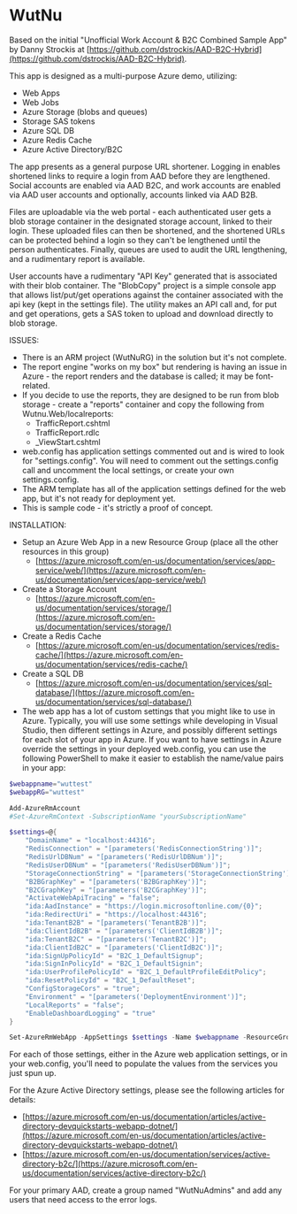 # WutNu
Based on the initial "Unofficial Work Account &amp; B2C Combined Sample App" by Danny Strockis at [https://github.com/dstrockis/AAD-B2C-Hybrid](https://github.com/dstrockis/AAD-B2C-Hybrid). 

This app is designed as a multi-purpose Azure demo, utilizing:

- Web Apps
- Web Jobs
- Azure Storage (blobs and queues)
- Storage SAS tokens
- Azure SQL DB
- Azure Redis Cache
- Azure Active Directory/B2C

The app presents as a general purpose URL shortener. Logging in enables shortened links to require a login from AAD before they are lengthened. Social accounts are enabled via AAD B2C, and work accounts are enabled via AAD user accounts and optionally, accounts linked via AAD B2B.

Files are uploadable via the web portal - each authenticated user gets a blob storage container in the designated storage account, linked to their login. These uploaded files can then be shortened, and the shortened URLs can be protected behind a login so they can't be lengthened until the person authenticates. Finally, queues are used to audit the URL lengthening, and a rudimentary report is available.

User accounts have a rudimentary "API Key" generated that is associated with their blob container. The "BlobCopy" project is a simple console app that allows list/put/get operations against the container associated with the api key (kept in the settings file). The utility makes an API call and, for put and get operations, gets a SAS token to upload and download directly to blob storage.

ISSUES:
- There is an ARM project (WutNuRG) in the solution but it's not complete.
- The report engine "works on my box" but rendering is having an issue in Azure - the report renders and the database is called; it may be font-related.
- If you decide to use the reports, they are designed to be run from blob storage - create a "reports" container and copy the following from Wutnu.Web/localreports:
  - TrafficReport.cshtml
  - TrafficReport.rdlc
  - _ViewStart.cshtml
- web.config has application settings commented out and is wired to look for "settings.config". You will need to comment out the settings.config call and uncomment the local settings, or create your own settings.config.
- The ARM template has all of the application settings defined for the web app, but it's not ready for deployment yet.
- This is sample code - it's strictly a proof of concept.

INSTALLATION:
- Setup an Azure Web App in a new Resource Group (place all the other resources in this group)
  - [https://azure.microsoft.com/en-us/documentation/services/app-service/web/](https://azure.microsoft.com/en-us/documentation/services/app-service/web/)
- Create a Storage Account
  - [https://azure.microsoft.com/en-us/documentation/services/storage/](https://azure.microsoft.com/en-us/documentation/services/storage/)
- Create a Redis Cache
  - [https://azure.microsoft.com/en-us/documentation/services/redis-cache/](https://azure.microsoft.com/en-us/documentation/services/redis-cache/)
- Create a SQL DB
  - [https://azure.microsoft.com/en-us/documentation/services/sql-database/](https://azure.microsoft.com/en-us/documentation/services/sql-database/)
- The web app has a lot of custom settings that you might like to use in Azure. Typically, you will use some settings while developing in Visual Studio, then different settings in Azure, and possibly different settings for each slot of your app in Azure. If you want to have settings in Azure override the settings in your deployed web.config, you can use the following PowerShell to make it easier to establish the name/value pairs in your app:
  
```powershell
$webappname="wuttest"
$webappRG="wuttest"

Add-AzureRmAccount
#Set-AzureRmContext -SubscriptionName "yourSubscriptionName"

$settings=@{
    "DomainName" = "localhost:44316";
    "RedisConnection" = "[parameters('RedisConnectionString')]";
    "RedisUrlDBNum" = "[parameters('RedisUrlDBNum')]";
    "RedisUserDBNum" = "[parameters('RedisUserDBNum')]";
    "StorageConnectionString" = "[parameters('StorageConnectionString')]";
    "B2BGraphKey" = "[parameters('B2BGraphKey')]";
    "B2CGraphKey" = "[parameters('B2CGraphKey')]";
    "ActivateWebApiTracing" = "false";
    "ida:AadInstance" = "https://login.microsoftonline.com/{0}";
    "ida:RedirectUri" = "https://localhost:44316";
    "ida:TenantB2B" = "[parameters('TenantB2B')]";
    "ida:ClientIdB2B" = "[parameters('ClientIdB2B')]";
    "ida:TenantB2C" = "[parameters('TenantB2C')]";
    "ida:ClientIdB2C" = "[parameters('ClientIdB2C')]";
    "ida:SignUpPolicyId" = "B2C_1_DefaultSignup";
    "ida:SignInPolicyId" = "B2C_1_DefaultSignin";
    "ida:UserProfilePolicyId" = "B2C_1_DefaultProfileEditPolicy";
    "ida:ResetPolicyId" = "B2C_1_DefaultReset";
    "ConfigStorageCors" = "true";
    "Environment" = "[parameters('DeploymentEnvironment')]";
    "LocalReports" = "false";
    "EnableDashboardLogging" = "true"
}

Set-AzureRmWebApp -AppSettings $settings -Name $webappname -ResourceGroupName $webappRG
```

For each of those settings, either in the Azure web application settings, or in your web.config, you'll need to populate the values from the services you just spun up.

For the Azure Active Directory settings, please see the following articles for details:

- [https://azure.microsoft.com/en-us/documentation/articles/active-directory-devquickstarts-webapp-dotnet/](https://azure.microsoft.com/en-us/documentation/articles/active-directory-devquickstarts-webapp-dotnet/)
- [https://azure.microsoft.com/en-us/documentation/services/active-directory-b2c/](https://azure.microsoft.com/en-us/documentation/services/active-directory-b2c/)

For your primary AAD, create a group named "WutNuAdmins" and add any users that need access to the error logs.
